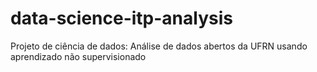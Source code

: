 # data-science-itp-analysis
Projeto de ciência de dados: Análise de dados abertos da UFRN usando aprendizado não supervisionado

